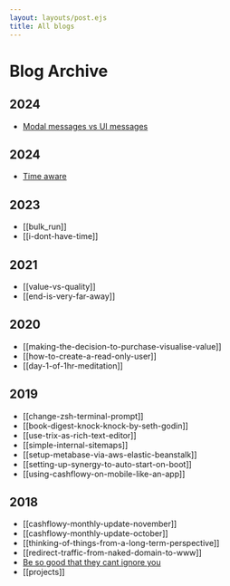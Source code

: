 ```yaml
---
layout: layouts/post.ejs
title: All blogs
---
```




# Blog Archive


## 2024
- [Modal messages vs UI messages](/blog/2025/modelmessages-vs-uimessages)

## 2024
- [Time aware](/blog/2024/time-aware)

## 2023

- [[bulk_run]]
- [[i-dont-have-time]]

## 2021

- [[value-vs-quality]]
- [[end-is-very-far-away]]

## 2020

- [[making-the-decision-to-purchase-visualise-value]]
- [[how-to-create-a-read-only-user]]
- [[day-1-of-1hr-meditation]]

## 2019

- [[change-zsh-terminal-prompt]]
- [[book-digest-knock-knock-by-seth-godin]]
- [[use-trix-as-rich-text-editor]]
- [[simple-internal-sitemaps]]
- [[setup-metabase-via-aws-elastic-beanstalk]]
- [[setting-up-synergy-to-auto-start-on-boot]]
- [[using-cashflowy-on-mobile-like-an-app]]

## 2018

- [[cashflowy-monthly-update-november]]
- [[cashflowy-monthly-update-october]]
- [[thinking-of-things-from-a-long-term-perspective]]
- [[redirect-traffic-from-naked-domain-to-www]]
- [Be so good that they cant ignore you](be-so-good-that-they-cant-ignore-you.md)
- [[projects]]